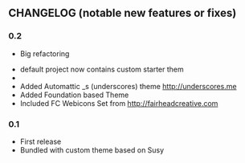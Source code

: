 CHANGELOG (notable new features or fixes)
---------

### 0.2
* Big refactoring
- default project now contains custom starter them
-
- Added Automattic _s (underscores) theme http://underscores.me
- Added Foundation based Theme
- Included FC Webicons Set from http://fairheadcreative.com

### 0.1
* First release
* Bundled with custom theme based on Susy
